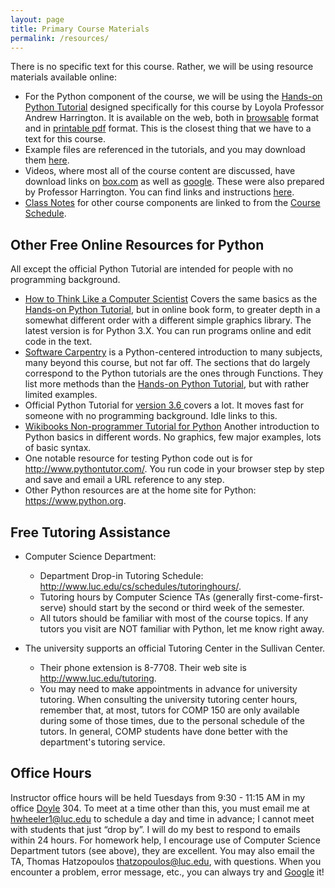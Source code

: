 ```yaml
---
layout: page
title: Primary Course Materials
permalink: /resources/
---
```


There is no specific text for this course. Rather, we will be using
resource materials available online:

- For the Python component of the course, we will be using the <a target="_blank" href="http://anh.cs.luc.edu/python/hands-on/3.1/index.html">Hands-on Python Tutorial</a> designed specifically for this course by Loyola Professor Andrew Harrington. It is available on the web, both in <a href="http://anh.cs.luc.edu/python/hands-on/3.1/handsonHtml/index.html" target="_blank">browsable</a> format and in <a href="http://anh.cs.luc.edu/python/hands-on/3.1/Hands-onPythonTutorial.pdf" target="_blank">printable pdf</a> format. This is the closest thing that we have to a text for this course.
- Example files are referenced in the tutorials, and you may download them <a href="http://anh.cs.luc.edu/python/hands-on/3.1/examples.zip" target="_blank">here</a>.
- Videos, where most all of the course content are discussed, have download links on <a href="https://luc.box.com/comp150video">box.com</a> as well as <a href="https://drive.google.com/a/cs.luc.edu/#folders/0B5WvvnDHeaIYMGE2MzU4OWEtYzQ4Zi00YzhiLTliMTItNjRjYzMyYzgyMTk2" target="_blank">google</a>. These were also prepared by Professor Harrington. You can find links and instructions <a href="http://anh.cs.luc.edu/python/hands-on/3.1/handsonHtml/context.html#using-the-tutorial-text-and-video" target="_blank">here</a>.
- <a href="http://hwheeler01.github.io/comp150/ClassNotes">Class Notes</a> for other course components are linked to from the <a href="http://hwheeler01.github.io/comp150/syllabus/#schedule">Course Schedule</a>.

## Other Free Online Resources for Python
All except the official Python Tutorial are intended for people with no programming background.

- <a href="http://interactivepython.org/courselib/static/thinkcspy/index.html">How to Think Like a Computer Scientist</a> Covers the same basics as the <a href="http://anh.cs.luc.edu/python/hands-on/3.1/index.html">Hands-on Python Tutorial</a>, but in online book form, to greater depth in a somewhat different order with a different simple graphics library. The latest version is for Python 3.X. You can run programs online and edit code in the text.
- <a href="http://swcarpentry.github.io/v4/python/index.html">Software Carpentry</a> is a Python-centered introduction to many subjects, many beyond this course, but not far off. The sections that do largely correspond to the Python tutorials are the ones through Functions. They list more methods than the <a href="http://anh.cs.luc.edu/handsonPythonTutorial/">Hands-on Python Tutorial</a>, but with rather limited examples.
- Official Python Tutorial for <a href="https://docs.python.org/3.6/tutorial/index.html">version 3.6 </a>covers a lot. It moves fast for someone with no programming background. Idle links to this.
- <a href="https://en.wikibooks.org/wiki/Non-Programmer%27s_Tutorial_for_Python_3">Wikibooks Non-programmer Tutorial for Python</a> Another introduction to Python basics in different words. No graphics, few major examples, lots of basic syntax.
- One notable resource for testing Python code out is for <a target="_blank" href="http://www.pythontutor.com/">http://www.pythontutor.com/</a>. You run code in your browser step by step and save and email a URL reference to any step.
- Other Python resources are at the home site for Python: <a href="https://www.python.org/">https://www.python.org</a>.

## Free Tutoring Assistance

- Computer Science Department:
  - Department Drop-in Tutoring Schedule: <a href="http://www.luc.edu/cs/schedules/tutoringhours/">http://www.luc.edu/cs/schedules/tutoringhours/</a>.
  - Tutoring hours by Computer Science TAs (generally first-come-first-serve) should start by the second or third week of the semester.
  - All tutors should be familiar with most of the course topics. If any tutors you
visit are NOT familiar with Python, let me know right away.

- The university supports an official Tutoring Center in the Sullivan
Center.  
  - Their phone extension is 8-7708. Their web site is <a class="reference external" href="http://www.luc.edu/tutoring">http://www.luc.edu/tutoring</a>.
  - You may need to make appointments in advance for university tutoring. When consulting the university tutoring center hours, remember that, at most, tutors for COMP 150 are only available during some of those times, due to the personal schedule of the tutors. In general, COMP students have done better with the department's tutoring service.

## Office Hours
Instructor office hours will be held Tuesdays from 9:30 - 11:15 AM in my office <a href="https://www.luc.edu/cs/contactus/">Doyle</a> 304. To meet at a time other than this, you must email me at <hwheeler1@luc.edu> to schedule a day and time in advance; I cannot meet with students that just “drop by”. I will do my best to respond to emails within 24 hours. For homework help, I encourage use of Computer Science Department tutors (see above), they are excellent. You may also email the TA, Thomas Hatzopoulos <thatzopoulos@luc.edu>, with questions. When you encounter a problem, error message, etc., you can always try and <a href="https://www.google.com/">Google</a> it!  